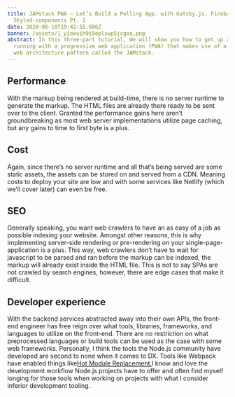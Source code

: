```yaml
---
title: JAMstack PWA — Let’s Build a Polling App. with Gatsby.js, Firebase, and
  Styled-components Pt. 1
date: 2020-06-10T19:42:55.686Z
banner: /assets/1_yioxuih9i9oplswp5jcgoq.png
abstract: In this three-part tutorial, We will show you how to get up and
  running with a progressive web application (PWA) that makes use of a powerful
  web architecture pattern called the JAMstack.
---
```


## Performance

With the markup being rendered at build-time, there is no server runtime to generate the markup. The HTML files are already there ready to be sent over to the client. Granted the performance gains here aren’t groundbreaking as most web server implementations utilize page caching, but any gains to time to first byte is a plus.

## Cost

Again, since there’s no server runtime and all that’s being served are some static assets, the assets can be stored on and served from a CDN. Meaning costs to deploy your site are low and with some services like Netlify (which we’ll cover later) can even be free.

## SEO

Generally speaking, you want web crawlers to have an as easy of a job as possible indexing your website. Amongst other reasons, this is why implementing server-side rendering or pre-rendering on your single-page-application is a plus. This way, web crawlers don’t have to wait for javascript to be parsed and ran before the markup can be indexed, the markup will already exist inside the HTML file. This is not to say SPAs are not crawled by search engines, however, there are edge cases that make it difficult.

## Developer experience

With the backend services abstracted away into their own APIs, the front-end engineer has free reign over what tools, libraries, frameworks, and languages to utilize on the front-end. There are no restriction on what preprocessed languages or build tools can be used as the case with some web frameworks. Personally, I think the tools the Node.js community have developed are second to none when it comes to DX. Tools like Webpack have enabled things like[Hot Module Replacement.](https://webpack.js.org/concepts/hot-module-replacement)I know and love the development workflow Node.js projects have to offer and often find myself longing for those tools when working on projects with what I consider inferior development tooling.
